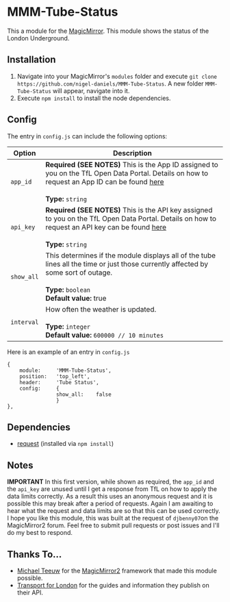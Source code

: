 # MMM-Tube-Status
This a module for the [MagicMirror](https://github.com/MichMich/MagicMirror/tree/develop).   This module shows the status of the London Underground.

## Installation
1. Navigate into your MagicMirror's `modules` folder and execute `git clone https://github.com/nigel-daniels/MMM-Tube-Status`.  A new folder `MMM-Tube-Status` will appear, navigate into it.
2. Execute `npm install` to install the node dependencies.

## Config
The entry in `config.js` can include the following options:

|Option|Description|
|---|---|
|`app_id`|**Required (SEE NOTES)** This is the App ID assigned to you on the TfL Open Data Portal.  Details on how to request an App ID can be found [here](https://api-portal.tfl.gov.uk/docs)<br><br>**Type:** `string`<br>|
|`api_key`|**Required (SEE NOTES)** This is the API key assigned to you on the TfL Open Data Portal.  Details on how to request an API key can be found [here](https://api-portal.tfl.gov.uk/docs)<br><br>**Type:** `string`<br>|
|`show_all`|This determines if the module displays all of the tube lines all the time or just those currently affected by some sort of outage.<br><br>**Type:** `boolean`<br>**Default value:** true|
|`interval`|How often the weather is updated.<br><br>**Type:** `integer`<br>**Default value:** `600000 // 10 minutes`|

Here is an example of an entry in `config.js`
```
{
    module:		'MMM-Tube-Status',
    position:	'top_left',
    header:		'Tube Status',
    config:		{
                show_all:	 false
                }
},
```

## Dependencies
- [request](https://www.npmjs.com/package/request) (installed via `npm install`)

## Notes
**IMPORTANT** In this first version, while shown as required, the `app_id` and the `api_key` are unused until I get a response from TfL on how to apply the data limits correctly.  As a result this uses an anonymous request and it is possible this may break after a period of requests.  Again I am awaiting to hear what the request and data limits are so that this can be used correctly.
I hope you like this module, this was built at the request of `djbenny07`on the MagicMirror2 forum.  Feel free to submit pull requests or post issues and I'll do my best to respond.

## Thanks To...
- [Michael Teeuw](https://github.com/MichMich) for the [MagicMirror2](https://github.com/MichMich/MagicMirror/tree/develop) framework that made this module possible.
- [Transport for London](https://tfl.gov.uk) for the guides and information they publish on their API.
